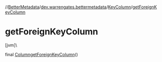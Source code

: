//[BetterMetadata](../../../index.md)/[dev.warrengates.bettermetadata](../index.md)/[KeyColumn](index.md)/[getForeignKeyColumn](get-foreign-key-column.md)

# getForeignKeyColumn

[jvm]\

final [Column](../-column/index.md)[getForeignKeyColumn](get-foreign-key-column.md)()
